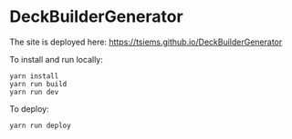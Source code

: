 # DeckBuilderGenerator



The site is deployed here: https://tsiems.github.io/DeckBuilderGenerator

To install and run locally:
```
yarn install
yarn run build
yarn run dev
```

To deploy:
```
yarn run deploy
```